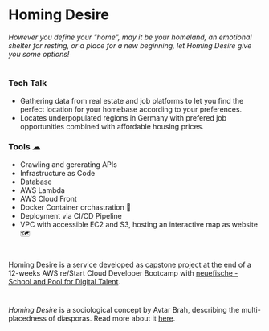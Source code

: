 # Homing Desire

*However you define your "home", may it be your homeland, an emotional shelter for resting, or a place for a new beginning, let Homing Desire give you some options!*
#
### Tech Talk
- Gathering data from real estate and job platforms to let you find the perfect location for your homebase according to your preferences.
- Locates underpopulated regions in Germany with prefered job opportunities combined with affordable housing prices. 

### Tools ☁
- Crawling and gererating APIs
- Infrastructure as Code
- Database
- AWS Lambda
- AWS Cloud Front
- Docker Container orchastration 🐳
- Deployment via CI/CD Pipeline
- VPC with accessible EC2 and S3, hosting an interactive map as website 🗺

#
#
Homing Desire is a service developed as capstone project at the end of a 12-weeks AWS re/Start Cloud Developer Bootcamp with [neuefische - School and Pool for Digital Talent](https://www.neuefische.de/).

#
*Homing Desire* is a sociological concept by Avtar Brah, describing the multi-placedness of diasporas. Read more about it [here](https://www.routledge.com/Cartographies-of-Diaspora-Contesting-Identities/Brah/p/book/9780415121262).